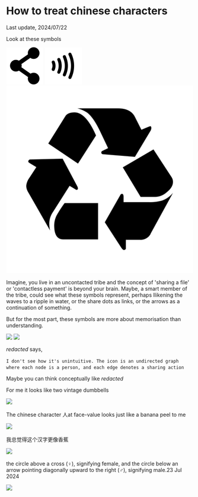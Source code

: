 # How to treat chinese characters

Last update, 2024/07/22

Look at these symbols

<img src=.pix/share.svg>
<img src=.pix/contactless.svg>
<img src=.pix/recycle.svg>

Imagine, you live in an uncontacted tribe and the concept of 'sharing a file' or 'contactless payment' is beyond your brain. Maybe, a smart member of the tribe, could see what these symbols represent, perhaps llikening the waves to a ripple in water, or the share dots as links, or the arrows as a continuation of something.

But for the most part, these symbols are more about memorisation than understanding.

<img src=".pix/dumbbell.avif" style="width:410px; height: auto;">
<img src=".pix/dumbbell1.avif" style="width:410px; height: auto;">

_redacted_ says,

`I don't see how it's unintuitive. The icon is an undirected graph where each node is a person, and each edge denotes a sharing action`

Maybe you can think conceptually like _redacted_

For me it looks like two vintage dumbbells

<img src=".pix/ren_etymology.avif" style="width:200px; height: auto;">

The chinese character 人at face-value looks just like a banana peel to me

<img src=".pix/banana_peel.avif" style="width:410px; height: auto;">

我总觉得这个汉字更像香蕉

<img src=".pix/xin_dog.avif" style="width:410px; height: auto;">

 the circle above a cross (♀), signifying female, and the circle below an arrow pointing diagonally upward to the right (♂), signifying male.23 Jul 2024

<img src=".pix/cctv_bellow.avif" style="width:410px; height: auto;">
